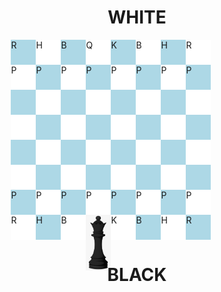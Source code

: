 <!DOCTYPE html>
<html lang="en">
<head><title>Chess game</title>
<style>
#flex,#flex1,#flex2,#flex3,#flex4,#flex5,#flex6,#flex7{
    display: flex;
    margin-left:10%;
    margin-right:10%;
    
}
.square{ height: 40px; width:40px;}
.black{ background-color: lightblue;}
.white{ background-color: white;}
</style>
</head>

<body>
<h1 style = "text-align:center;font-size:2em;"> WHITE</h1>

<div id = "flex">
<div class = "square black" id = "1">R</div>
<div class = "square white" id = "2">H</div>
<div class = "square black" id = "3">B</div>
<div class = "square white" id = "4">Q</div>
<div class = "square black" id = "5">K</div>
<div class = "square white" id = "6">B</div>
<div class = "square black" id = "7">H</div>
<div class = "square white" id = "8">R</div>
</div>

<div id = "flex1">
<div class = "square white" id = "9">P</div>
<div class = "square black" id = "10">P</div>
<div class = "square white" id = "11">P</div>
<div class = "square black" id = "12">P</div>
<div class = "square white" id = "13">P</div>
<div class = "square black" id = "14">P</div>
<div class = "square white" id = "15">P</div>
<div class = "square black" id="16">P</div>
</div>

<div id = "flex2">
<div class = "square black" id = "17"> </div>
<div class = "square white" id = "18"> </div>
<div class = "square black" id = "19"> </div>
<div class = "square white" id = "20"> </div>
<div class = "square black" id = "21"> </div>
<div class = "square white" id = "22"> </div>
<div class = "square black" id = "23"> </div>
<div class = "square white" id = "24"> </div>
</div>

<div id = "flex3">
<div class = "square white" id= "25"> </div>
<div class = "square black" id = "26"> </div>
<div class = "square white" id = "27"> </div>
<div class = "square black" id = "28"> </div>
<div class = "square white" id = "29"> </div>
<div class = "square black" id = "30"> </div>
<div class = "square white" id = "31"> </div>
<div class = "square black" id = "32"> </div>
</div>

<div id="flex4">
<div class = "square black" id = "33"> </div>
<div class = "square white" id = "34"> </div>
<div class = "square black" id = "35"> </div>
<div class = "square white" id = "36"> </div>
<div class = "square black" id = "37"> </div>
<div class = "square white" id = "38"> </div>
<div class = "square black" id = "39"> </div>
<div class = "square white" id = "40"> </div>
</div>

<div id="flex5">
<div class = "square white" id= "41"> </div>
<div class = "square black" id = "42"> </div>
<div class = "square white" id = "43"> </div>
<div class = "square black" id = "44"> </div>
<div class = "square white" id = "45"> </div>
<div class = "square black" id = "46"> </div>
<div class = "square white" id = "47"> </div>
<div class = "square black" id = "48"> </div>
</div>

<div id="flex6">
<div class = "square black" = "49">P</div>
<div class = "square white" id = "50">P</div>
<div class = "square black" id = "51">P</div>
<div class = "square white" id = "52">P</div>
<div class = "square black" id = "53">P</div>
<div class = "square white" id = "54">P</div>
<div class = "square black" id = "55">P</div>
<div class = "square white" id = "56">P</div>
</div>

<div id="flex7">
<div class = "square white" id = "57">R</div>
<div class = "square black" id = "58">H</div>
<div class = "square white" id = "59">B</div>
<div class = "square black" id = "60"><img src = "Blackqueen.png"></div>
<div class = "square white" id = "61">K</div>
<div class = "square black" id = "62">B</div>
<div class = "square white" id = "63">H</div>
<div class = "square black" id = "64">R</div>
</div>

<h1 style = "text-align:center;font-size:2em;"> BLACK</h1>
</body>
</html>
